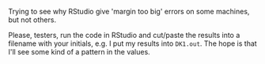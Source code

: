 Trying to see why RStudio give 'margin too big' errors on some
machines, but not others.

Please, testers, run the code in RStudio and cut/paste the results into a
filename with your initials, e.g. I put my results into `DK1.out`. The hope is
that I'll see some kind of a pattern in the values.
